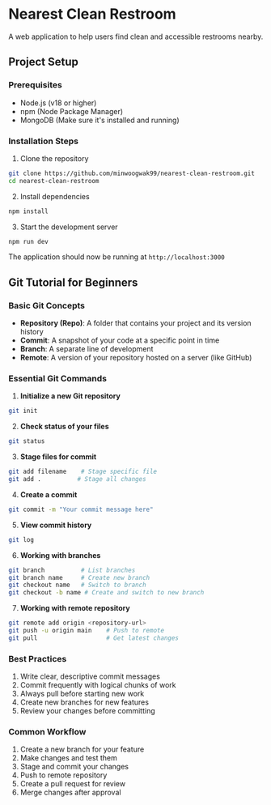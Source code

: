 # Nearest Clean Restroom

A web application to help users find clean and accessible restrooms nearby.

## Project Setup

### Prerequisites
- Node.js (v18 or higher)
- npm (Node Package Manager)
- MongoDB (Make sure it's installed and running)

### Installation Steps

1. Clone the repository
```bash
git clone https://github.com/minwoogwak99/nearest-clean-restroom.git
cd nearest-clean-restroom
```

2. Install dependencies
```bash
npm install
```

3. Start the development server
```bash
npm run dev
```

The application should now be running at `http://localhost:3000`

## Git Tutorial for Beginners

### Basic Git Concepts
- **Repository (Repo)**: A folder that contains your project and its version history
- **Commit**: A snapshot of your code at a specific point in time
- **Branch**: A separate line of development
- **Remote**: A version of your repository hosted on a server (like GitHub)

### Essential Git Commands

1. **Initialize a new Git repository**
```bash
git init
```

2. **Check status of your files**
```bash
git status
```

3. **Stage files for commit**
```bash
git add filename    # Stage specific file
git add .          # Stage all changes
```

4. **Create a commit**
```bash
git commit -m "Your commit message here"
```

5. **View commit history**
```bash
git log
```

6. **Working with branches**
```bash
git branch          # List branches
git branch name     # Create new branch
git checkout name   # Switch to branch
git checkout -b name # Create and switch to new branch
```

7. **Working with remote repository**
```bash
git remote add origin <repository-url>
git push -u origin main    # Push to remote
git pull                   # Get latest changes
```

### Best Practices
1. Write clear, descriptive commit messages
2. Commit frequently with logical chunks of work
3. Always pull before starting new work
4. Create new branches for new features
5. Review your changes before committing

### Common Workflow
1. Create a new branch for your feature
2. Make changes and test them
3. Stage and commit your changes
4. Push to remote repository
5. Create a pull request for review
6. Merge changes after approval
